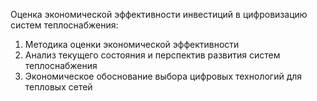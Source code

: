 Оценка экономической эффективности инвестиций в цифровизацию систем теплоснабжения:
1. Методика оценки экономической эффективности
2. Анализ текущего состояния и перспектив развития систем теплоснабжения
3. Экономическое обоснование выбора цифровых технологий для тепловых сетей​
